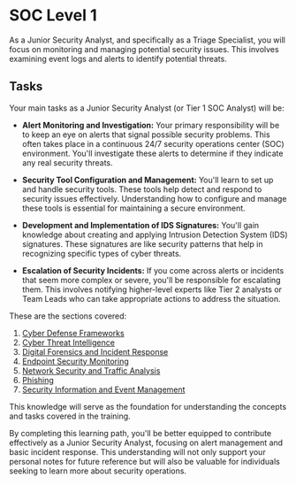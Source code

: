 # SOC Level 1

As a Junior Security Analyst, and specifically as a Triage Specialist, you will focus on monitoring and managing potential security issues. This involves examining event logs and alerts to identify potential threats.

## Tasks
Your main tasks as a Junior Security Analyst (or Tier 1 SOC Analyst) will be:

- **Alert Monitoring and Investigation:** Your primary responsibility will be to keep an eye on alerts that signal possible security problems. This often takes place in a continuous 24/7 security operations center (SOC) environment. You'll investigate these alerts to determine if they indicate any real security threats.

- **Security Tool Configuration and Management:** You'll learn to set up and handle security tools. These tools help detect and respond to security issues effectively. Understanding how to configure and manage these tools is essential for maintaining a secure environment.

- **Development and Implementation of IDS Signatures:** You'll gain knowledge about creating and applying Intrusion Detection System (IDS) signatures. These signatures are like security patterns that help in recognizing specific types of cyber threats.

- **Escalation of Security Incidents:** If you come across alerts or incidents that seem more complex or severe, you'll be responsible for escalating them. This involves notifying higher-level experts like Tier 2 analysts or Team Leads who can take appropriate actions to address the situation.

These are the sections covered:

1. [Cyber Defense Frameworks](Cyber%20Defense%20Frameworks/index.md#cyber-defense-frameworks)
2. [Cyber Threat Intelligence](Cyber%20Threat%20Intelligence/Index.md#cyber-threat-intelligence)
3. [Digital Forensics and Incident Response](Digital%20Forensics%20and%20Incident%20Response/Index.md#digital-forensics-and-incident-response)
4. [Endpoint Security Monitoring](Endpoint%20Security%20Monitoring/Index.md#endpoint-security-monitoring)
5. [Network Security and Traffic Analysis](Network%20Security%20and%20Traffic%20Analysis/INdex.md#network-security-and-traffic-analysis)
6. [Phishing](Phishing/index.md#phishing)
7. [Security Information and Event Management](Security%20Information%20and%20Event%20Management/index.md#security-information-and-event-management-siem)

This knowledge will serve as the foundation for understanding the concepts and tasks covered in the training.

By completing this learning path, you'll be better equipped to contribute effectively as a Junior Security Analyst, focusing on alert management and basic incident response. This understanding will not only support your personal notes for future reference but will also be valuable for individuals seeking to learn more about security operations.